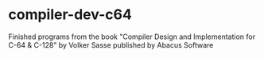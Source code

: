# compiler-dev-c64
Finished programs from the book "Compiler Design and Implementation for C-64 &amp; C-128" by Volker Sasse published by Abacus Software
